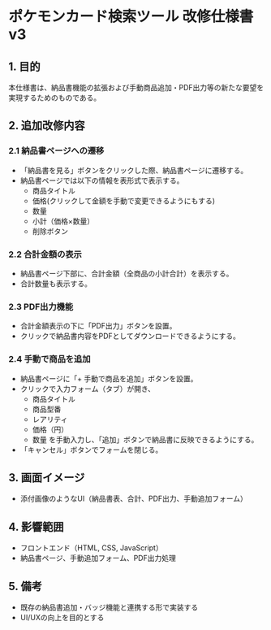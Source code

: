 # ポケモンカード検索ツール 改修仕様書 v3

## 1. 目的
本仕様書は、納品書機能の拡張および手動商品追加・PDF出力等の新たな要望を実現するためのものである。

## 2. 追加改修内容

### 2.1 納品書ページへの遷移
- 「納品書を見る」ボタンをクリックした際、納品書ページに遷移する。
- 納品書ページでは以下の情報を表形式で表示する。
    - 商品タイトル
    - 価格(クリックして金額を手動で変更できるようにもする)
    - 数量
    - 小計（価格×数量）
    - 削除ボタン

### 2.2 合計金額の表示
- 納品書ページ下部に、合計金額（全商品の小計合計）を表示する。
- 合計数量も表示する。

### 2.3 PDF出力機能
- 合計金額表示の下に「PDF出力」ボタンを設置。
- クリックで納品書内容をPDFとしてダウンロードできるようにする。

### 2.4 手動で商品を追加
- 納品書ページに「+ 手動で商品を追加」ボタンを設置。
- クリックで入力フォーム（タブ）が開き、
    - 商品タイトル
    - 商品型番
    - レアリティ
    - 価格（円）
    - 数量
  を手動入力し、「追加」ボタンで納品書に反映できるようにする。
- 「キャンセル」ボタンでフォームを閉じる。

## 3. 画面イメージ
- 添付画像のようなUI（納品書表、合計、PDF出力、手動追加フォーム）

## 4. 影響範囲
- フロントエンド（HTML, CSS, JavaScript）
- 納品書ページ、手動追加フォーム、PDF出力処理

## 5. 備考
- 既存の納品書追加・バッジ機能と連携する形で実装する
- UI/UXの向上を目的とする

